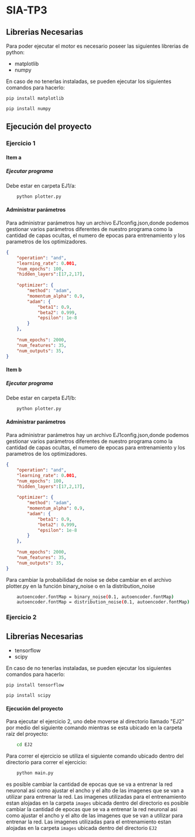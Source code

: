 # SIA-TP3

## Librerias Necesarias

Para poder ejecutar el motor es necesario poseer las siguientes librerias de python:

- matplotlib
- numpy

En caso de no tenerlas instaladas, se pueden ejecutar los siguientes comandos para hacerlo:

`pip install matplotlib`

`pip install numpy`

## Ejecución del proyecto

### Ejercicio 1

#### Item a

##### Ejecutar programa

Debe estar en carpeta EJ1/a:

```bash
    python plotter.py
```

#### Administrar parámetros

Para administrar parámetros hay un archivo EJ1config.json,donde podemos gestionar varios parámetros diferentes de nuestro programa como la cantidad de capas ocultas, el numero de epocas para entrenamiento y los parametros de los optimizadores.

```json
{
    "operation": "and",
    "learning_rate": 0.001,
    "num_epochs": 100,
    "hidden_layers":[17,2,17],
    
    "optimizer": {
        "method": "adam",
        "momentum_alpha": 0.9,
        "adam": {
            "beta1": 0.9,
            "beta2": 0.999,
            "epsilon": 1e-8
        }
    },
    
    "num_epochs": 2000,
    "num_features": 35,
    "num_outputs": 35,
}
```

#### Item b

##### Ejecutar programa

Debe estar en carpeta EJ1/b:

```bash
    python plotter.py
```

#### Administrar parámetros

Para administrar parámetros hay un archivo EJ1config.json,donde podemos gestionar varios parámetros diferentes de nuestro programa como la cantidad de capas ocultas, el numero de epocas para entrenamiento y los parametros de los optimizadores.

```json
{
    "operation": "and",
    "learning_rate": 0.001,
    "num_epochs": 100,
    "hidden_layers":[17,2,17],
    
    "optimizer": {
        "method": "adam",
        "momentum_alpha": 0.9,
        "adam": {
            "beta1": 0.9,
            "beta2": 0.999,
            "epsilon": 1e-8
        }
    },
    
    "num_epochs": 2000,
    "num_features": 35,
    "num_outputs": 35,
}
```

Para cambiar la probabilidad de noise se debe cambiar en el archivo plotter.py en la función binary_noise o en la distribution_noise

```bash
    autoencoder.fontMap = binary_noise(0.1, autoencoder.fontMap)
    autoencoder.fontMap = distribution_noise(0.1, autoencoder.fontMap)
```

### Ejercicio 2

## Librerias Necesarias

- tensorflow
- scipy

En caso de no tenerlas instaladas, se pueden ejecutar los siguientes comandos para hacerlo:

`pip install tensorflow`

`pip install scipy`

#### Ejecución del proyecto

Para ejecutar el ejercicio 2, uno debe moverse al directorio llamado "EJ2" por medio del siguiente comando mientras se esta ubicado en la carpeta raíz del proyecto:

```bash
    cd EJ2
```

Para correr el ejercicio se utiliza el siguiente comando ubicado dentro del directorio para correr el ejercicio:

```bash
    python main.py
```

es posible cambiar la cantidad de epocas que se va a entrenar la red neuronal asi como ajustar el ancho y el alto de las imagenes que se van a utilizar para entrenar la red. Las imagenes utilizadas para el entrenamiento estan alojadas en la carpeta `images` ubicada dentro del directorio es posible cambiar la cantidad de epocas que se va a entrenar la red neuronal asi como ajustar el ancho y el alto de las imagenes que se van a utilizar para entrenar la red. Las imagenes utilizadas para el entrenamiento estan alojadas en la carpeta `images` ubicada dentro del directorio `EJ2`
